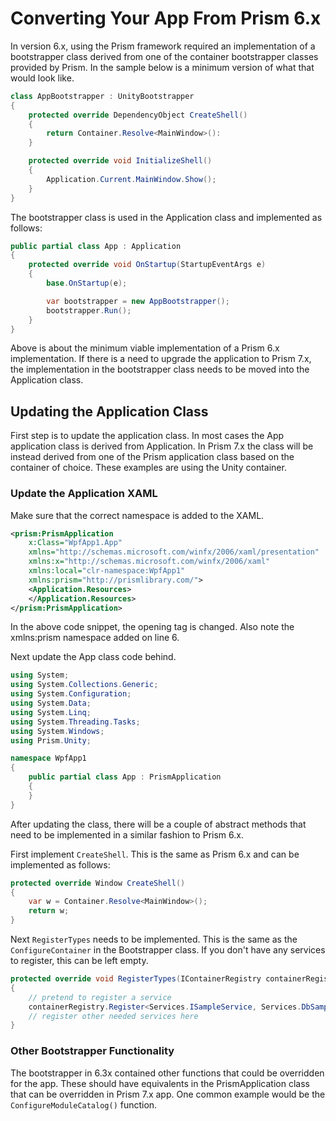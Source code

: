 # Converting Your App From Prism 6.x

In version 6.x, using the Prism framework required an implementation of a bootstrapper class derived from one of the container bootstrapper classes provided by Prism. In the sample below is a minimum version of what that would look like.

```csharp
class AppBootstrapper : UnityBootstrapper
{
    protected override DependencyObject CreateShell()
    {
        return Container.Resolve<MainWindow>():
    }

    protected override void InitializeShell()
    {
        Application.Current.MainWindow.Show();
    }
}
```

The bootstrapper class is used in the Application class and implemented as follows:
```csharp
public partial class App : Application
{
    protected override void OnStartup(StartupEventArgs e)
    {
        base.OnStartup(e);

        var bootstrapper = new AppBootstrapper();
        bootstrapper.Run();
    }
}
```

Above is about the minimum viable implementation of a Prism 6.x implementation. If there is a need to upgrade the application to Prism 7.x, the implementation in the bootstrapper class needs to be moved into the Application class.

## Updating the Application Class

First step is to update the application class. In most cases the App application class is derived from Application. In Prism 7.x the class will be instead derived from one of the Prism application class based on the container of choice. These examples are using the Unity container.

### Update the Application XAML

Make sure that the correct namespace is added to the XAML.
```xml
<prism:PrismApplication
    x:Class="WpfApp1.App"
    xmlns="http://schemas.microsoft.com/winfx/2006/xaml/presentation"
    xmlns:x="http://schemas.microsoft.com/winfx/2006/xaml"
    xmlns:local="clr-namespace:WpfApp1"
    xmlns:prism="http://prismlibrary.com/">
    <Application.Resources>
    </Application.Resources>
</prism:PrismApplication>
```
In the above code snippet, the opening tag is changed. Also note the xmlns:prism namespace added on line 6.

Next update the App class code behind.

```cs
using System;
using System.Collections.Generic;
using System.Configuration;
using System.Data;
using System.Linq;
using System.Threading.Tasks;
using System.Windows;
using Prism.Unity;

namespace WpfApp1
{
    public partial class App : PrismApplication
    {
    }
}
```

After updating the class, there will be a couple of abstract methods that need to be implemented in a similar fashion to Prism 6.x.

First implement ```CreateShell```. This is the same as Prism 6.x and can be implemented as follows:

```cs
protected override Window CreateShell()
{
    var w = Container.Resolve<MainWindow>();
    return w;
}
```

Next ```RegisterTypes``` needs to be implemented. This is the same as the ```ConfigureContainer``` in the Bootstrapper class. If you don't have any services to register, this can be left empty.

```cs
protected override void RegisterTypes(IContainerRegistry containerRegistry)
{
    // pretend to register a service
    containerRegistry.Register<Services.ISampleService, Services.DbSampleService>();
    // register other needed services here
}
```

### Other Bootstrapper Functionality

The bootstrapper in 6.3x contained other functions that could be overridden for the app. These should have equivalents in the PrismApplication class that can be overridden in Prism 7.x app. One common example would be the ```ConfigureModuleCatalog()``` function.
